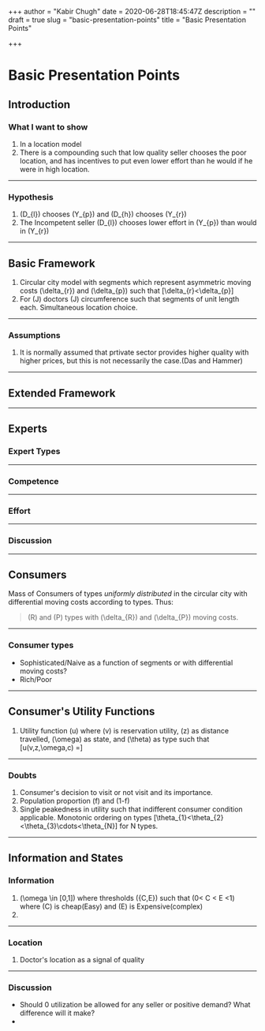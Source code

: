 +++
author = "Kabir Chugh"
date = 2020-06-28T18:45:47Z
description = ""
draft = true
slug = "basic-presentation-points"
title = "Basic Presentation Points"

+++


# Basic Presentation Points

## Introduction

### What I want to show

1. In a location model
2. There is a compounding such that low quality seller chooses the poor location, and has incentives to put even lower effort than he would if he were in high location.

---

### Hypothesis

1. \(D_{l}\) chooses \(Y_{p}\) and \(D_{h}\) chooses \(Y_{r}\)
2. The Incompetent seller \(D_{l}\) chooses lower effort in \(Y_{p}\) than would in \(Y_{r}\)

---

## Basic Framework

1. Circular city model with segments which represent asymmetric moving costs \(\delta_{r}\) and \(\delta_{p}\) such that \[\delta_{r}<\delta_{p}\]
2. For \(J\) doctors \(J\) circumference such that segments of unit length each. Simultaneous location choice.

---

### Assumptions

1. It is normally assumed that prtivate sector provides higher quality with higher prices, but this is not necessarily the case.(Das and Hammer)

---

## Extended Framework

---

## Experts

### Expert Types

---

### Competence

---

### Effort

---

### Discussion

---

## Consumers

Mass of Consumers of types _uniformly distributed_ in the circular city with differential moving costs according to types. Thus:

> \(R\) and \(P\) types with \(\delta_{R}\) and \(\delta_{P}\) moving costs.

---

### Consumer types

* Sophisticated/Naive as a function of segments or with differential moving costs?
* Rich/Poor

---

## Consumer's Utility Functions

1. Utility function \(u\) where \(v\) is reservation utility, \(z\) as distance travelled, \(\omega\) as state, and \(\theta\) as type such that \[u(v,z,\omega,c) =\]

---

### Doubts

1. Consumer's decision to visit or not visit and its importance.
2. Population proportion \(f\) and \(1-f\)
3. Single peakedness in utility such that indifferent consumer condition applicable. Monotonic ordering on types \[\theta_{1}<\theta_{2}<\theta_{3}\cdots<\theta_{N}\] for N types.

---

## Information and States

### Information

1. \(\omega \in [0,1]\) where thresholds \(\{C,E\}\) such that \(0< C < E <1\) where \(C\) is cheap(Easy) and \(E\) is Expensive(complex)
2. 

---

### Location

1. Doctor's location as a signal of quality

---

### Discussion

* Should 0 utilization be allowed for any seller or positive demand? What difference will it make?
* 

